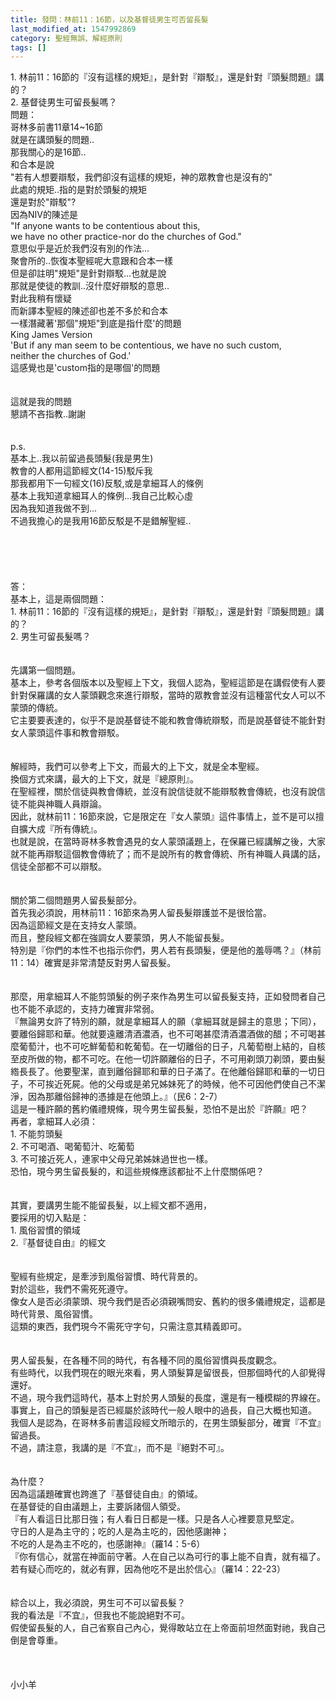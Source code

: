 ```yaml
---
title: 發問：林前11：16節，以及基督徒男生可否留長髮
last_modified_at: 1547992869
category: 聖經無誤、解經原則
tags: []
---
```


<p>1.	林前11：16節的『沒有這樣的規矩』，是針對『辯駁』，還是針對『頭髮問題』講的？<br/>2.	基督徒男生可留長髮嗎？<br/><!--more-->問題：<br/>哥林多前書11章14~16節<br/>就是在講頭髮的問題..<br/>那我關心的是16節..<br/>和合本是說<br/>"若有人想要辯駁，我們卻沒有這樣的規矩，神的眾教會也是沒有的"<br/>此處的規矩..指的是對於頭髮的規矩<br/>還是對於"辯駁"?<br/>因為NIV的陳述是<br/>"If anyone wants to be contentious about this,<br/>we have no other practice-nor do the churches of God."<br/>意思似乎是近於我們沒有別的作法...<br/>聚會所的..恢復本聖經呢大意跟和合本一樣<br/>但是卻註明"規矩"是針對辯駁...也就是說<br/>那就是使徒的教訓..沒什麼好辯駁的意思..<br/>對此我稍有懷疑<br/>而新譯本聖經的陳述卻也差不多於和合本<br/>一樣潛藏著'那個"規矩"到底是指什麼'的問題<br/>King James Version<br/>'But if any man seem to be contentious, we have no such custom,<br/>neither the churches of God.'<br/>這感覺也是'custom指的是哪個'的問題<br/><br/><br/>這就是我的問題<br/>懇請不吝指教..謝謝<br/><br/><br/>p.s.<br/>基本上..我以前留過長頭髮(我是男生)<br/>教會的人都用這節經文(14-15)駁斥我<br/>那我都用下一句經文(16)反駁,或是拿細耳人的條例<br/>基本上我知道拿細耳人的條例...我自己比較心虛<br/>因為我知道我做不到...<br/>不過我擔心的是我用16節反駁是不是錯解聖經..<br/><br/><br/><br/><br/><br/>答：<br/>基本上，這是兩個問題：<br/>1.	林前11：16節的『沒有這樣的規矩』，是針對『辯駁』，還是針對『頭髮問題』講的？<br/>2.	男生可留長髮嗎？<br/><br/><br/>先講第一個問題。<br/>基本上，參考各個版本以及聖經上下文，我個人認為，聖經這節是在講假使有人要針對保羅講的女人蒙頭觀念來進行辯駁，當時的眾教會並沒有這種當代女人可以不蒙頭的傳統。<br/>它主要要表達的，似乎不是說基督徒不能和教會傳統辯駁，而是說基督徒不能針對女人蒙頭這件事和教會辯駁。<br/><br/><br/>解經時，我們可以參考上下文，而最大的上下文，就是全本聖經。<br/>換個方式來講，最大的上下文，就是『總原則』。<br/>在聖經裡，關於信徒與教會傳統，並沒有說信徒就不能辯駁教會傳統，也沒有說信徒不能與神職人員辯論。<br/>因此，就林前11：16節來說，它是限定在『女人蒙頭』這件事情上，並不是可以擅自擴大成『所有傳統』。<br/>也就是說，在當時哥林多教會遇見的女人蒙頭議題上，在保羅已經講解之後，大家就不能再辯駁這個教會傳統了；而不是說所有的教會傳統、所有神職人員講的話，信徒全部都不可以辯駁。<br/><br/><br/>關於第二個問題男人留長髮部分。<br/>首先我必須說，用林前11：16節來為男人留長髮辯護並不是很恰當。<br/>因為這節經文是在支持女人蒙頭。<br/>而且，整段經文都在強調女人要蒙頭，男人不能留長髮。<br/>特別是『你們的本性不也指示你們，男人若有長頭髮，便是他的羞辱嗎？』（林前11：14）確實是非常清楚反對男人留長髮。<br/><br/><br/>那麼，用拿細耳人不能剪頭髮的例子來作為男生可以留長髮支持，正如發問者自己也不能不承認的，支持力確實非常弱。<br/>『無論男女許了特別的願，就是拿細耳人的願（拿細耳就是歸主的意思；下同），要離俗歸耶和華。他就要遠離清酒濃酒，也不可喝甚麼清酒濃酒做的醋；不可喝甚麼葡萄汁，也不可吃鮮葡萄和乾葡萄。在一切離俗的日子，凡葡萄樹上結的，自核至皮所做的物，都不可吃。在他一切許願離俗的日子，不可用剃頭刀剃頭，要由髮綹長長了。他要聖潔，直到離俗歸耶和華的日子滿了。在他離俗歸耶和華的一切日子，不可挨近死屍。他的父母或是弟兄姊妹死了的時候，他不可因他們使自己不潔淨，因為那離俗歸神的憑據是在他頭上。』（民6：2-7）<br/>這是一種許願的舊約儀禮規條，現今男生留長髮，恐怕不是出於『許願』吧？<br/>再者，拿細耳人必須：<br/>1.	不能剪頭髮<br/>2.	不可喝酒、喝葡萄汁、吃葡萄<br/>3.	不可接近死人，連家中父母兄弟姊妹過世也一樣。<br/>恐怕，現今男生留長髮的，和這些規條應該都扯不上什麼關係吧？<br/><br/><br/>其實，要講男生能不能留長髮，以上經文都不適用，<br/>要採用的切入點是：<br/>1.	風俗習慣的領域<br/>2.『基督徒自由』的經文<br/><br/><br/>聖經有些規定，是牽涉到風俗習慣、時代背景的。<br/>對於這些，我們不需死死遵守。<br/>像女人是否必須蒙頭、現今我們是否必須親嘴問安、舊約的很多儀禮規定，這都是時代背景、風俗習慣。<br/>這類的東西，我們現今不需死守字句，只需注意其精義即可。<br/><br/><br/>男人留長髮，在各種不同的時代，有各種不同的風俗習慣與長度觀念。<br/>有些時代，以我們現在的眼光來看，男人頭髮算是留很長，但那個時代的人卻覺得還好。<br/>不過，現今我們這時代，基本上對於男人頭髮的長度，還是有一種模糊的界線在。<br/>事實上，自己的頭髮是否已經屬於該時代一般人眼中的過長，自己大概也知道。<br/>我個人是認為，在哥林多前書這段經文所暗示的，在男生頭髮部分，確實『不宜』留過長。<br/>不過，請注意，我講的是『不宜』，而不是『絕對不可』。<br/><br/><br/>為什麼？<br/>因為這議題確實也跨進了『基督徒自由』的領域。<br/>在基督徒的自由議題上，主要訴諸個人領受。<br/>『有人看這日比那日強；有人看日日都是一樣。只是各人心裡要意見堅定。<br/>守日的人是為主守的；吃的人是為主吃的，因他感謝神；<br/>不吃的人是為主不吃的，也感謝神』（羅14：5-6）<br/>『你有信心，就當在神面前守著。人在自己以為可行的事上能不自責，就有福了。<br/>若有疑心而吃的，就必有罪，因為他吃不是出於信心』（羅14：22-23）<br/><br/><br/>綜合以上，我必須說，男生可不可以留長髮？<br/>我的看法是『不宜』，但我也不能說絕對不可。<br/>假使留長髮的人，自己省察自己內心，覺得敢站立在上帝面前坦然面對祂，我自己倒是會尊重。<br/><br/><br/><br/>小小羊<br/>
</p>